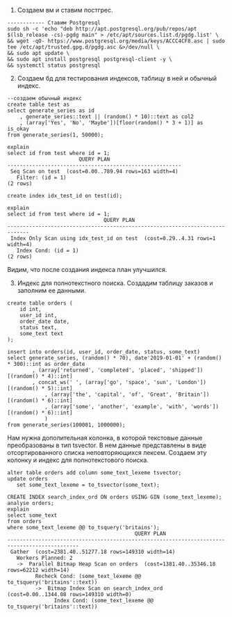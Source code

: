 1. Создаем вм и ставим постгрес.  
```
------------ Ставим Postgresql
sudo sh -c 'echo "deb http://apt.postgresql.org/pub/repos/apt $(lsb_release -cs)-pgdg main" > /etc/apt/sources.list.d/pgdg.list' \
&& wget -qO- https://www.postgresql.org/media/keys/ACCC4CF8.asc | sudo tee /etc/apt/trusted.gpg.d/pgdg.asc &>/dev/null \
&& sudo apt update \
&& sudo apt install postgresql postgresql-client -y \
&& systemctl status postgresql
```
2. Создаем бд для тестирования индексов, таблицу в ней и обычный индекс.  
```
--создаем обычный индекс
create table test as 
select generate_series as id
	, generate_series::text || (random() * 10)::text as col2 
    , (array['Yes', 'No', 'Maybe'])[floor(random() * 3 + 1)] as is_okay
from generate_series(1, 50000);

explain
select id from test where id = 1;
                       QUERY PLAN                       
--------------------------------------------------------
 Seq Scan on test  (cost=0.00..789.94 rows=163 width=4)
   Filter: (id = 1)
(2 rows)

create index idx_test_id on test(id);

explain
select id from test where id = 1;
                               QUERY PLAN                                  
-----------------------------------------------------------------------------
 Index Only Scan using idx_test_id on test  (cost=0.29..4.31 rows=1 width=4)
   Index Cond: (id = 1)
(2 rows)
```
Видим, что после создания индекса план улучшился.

3. Индекс для полнотекстного поиска.
Создадим таблицу заказов и заполним ее данными.
```
create table orders (
    id int,
    user_id int,
    order_date date,
    status text,
    some_text text
);

insert into orders(id, user_id, order_date, status, some_text)
select generate_series, (random() * 70), date'2019-01-01' + (random() * 300)::int as order_date
        , (array['returned', 'completed', 'placed', 'shipped'])[(random() * 4)::int]
        , concat_ws(' ', (array['go', 'space', 'sun', 'London'])[(random() * 5)::int]
            , (array['the', 'capital', 'of', 'Great', 'Britain'])[(random() * 6)::int]
            , (array['some', 'another', 'example', 'with', 'words'])[(random() * 6)::int]
            )
from generate_series(100001, 1000000);
```
Нам нужна дополительная колонка, в которой текстовые данные преобразованы в тип tsvector. В нем данные представлены в виде отсортированного списка неповторяющихся лексем.
Создаем эту колонку и индекс для полнотекстового поиска.
```
alter table orders add column some_text_lexeme tsvector;
update orders 
   set some_text_lexeme = to_tsvector(some_text);

CREATE INDEX search_index_ord ON orders USING GIN (some_text_lexeme);
analyse orders;
explain
select some_text
from orders
where some_text_lexeme @@ to_tsquery('britains');
                                         QUERY PLAN                                          
---------------------------------------------------------------------------------------------
 Gather  (cost=2381.40..51277.18 rows=149310 width=14)
   Workers Planned: 2
   ->  Parallel Bitmap Heap Scan on orders  (cost=1381.40..35346.18 rows=62212 width=14)
         Recheck Cond: (some_text_lexeme @@ to_tsquery('britains'::text))
         ->  Bitmap Index Scan on search_index_ord  (cost=0.00..1344.08 rows=149310 width=0)
               Index Cond: (some_text_lexeme @@ to_tsquery('britains'::text))
```

